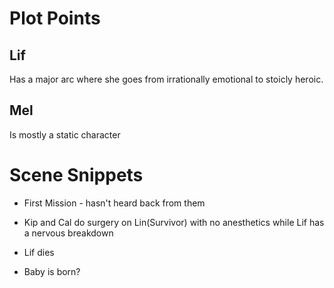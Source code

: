 # Plot Points

## Lif

Has a major arc where she goes from irrationally emotional to stoicly heroic.

## Mel

Is mostly a static character




# Scene Snippets

- First Mission - hasn't heard back from them

- Kip and Cal do surgery on Lin(Survivor) with no anesthetics while Lif has a nervous breakdown

- Lif dies

- Baby is born?
